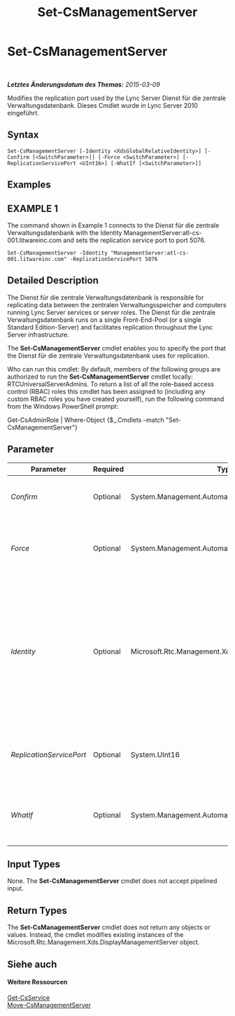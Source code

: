 ﻿---
title: Set-CsManagementServer
TOCTitle: Set-CsManagementServer
ms:assetid: 6607580d-f111-4dff-961a-71525bf2e482
ms:mtpsurl: https://technet.microsoft.com/de-de/library/Gg398465(v=OCS.15)
ms:contentKeyID: 49294232
ms.date: 05/19/2016
mtps_version: v=OCS.15
ms.translationtype: HT
---

# Set-CsManagementServer

 

_**Letztes Änderungsdatum des Themas:** 2015-03-09_

Modifies the replication port used by the Lync Server Dienst für die zentrale Verwaltungsdatenbank. Dieses Cmdlet wurde in Lync Server 2010 eingeführt.

## Syntax

    Set-CsManagementServer [-Identity <XdsGlobalRelativeIdentity>] [-Confirm [<SwitchParameter>]] [-Force <SwitchParameter>] [-ReplicationServicePort <UInt16>] [-WhatIf [<SwitchParameter>]]

## Examples

## EXAMPLE 1

The command shown in Example 1 connects to the Dienst für die zentrale Verwaltungsdatenbank with the Identity ManagementServer:atl-cs-001.litwareinc.com and sets the replication service port to port 5076.

    Set-CsManagementServer -Identity "ManagementServer:atl-cs-001.litwareinc.com" -ReplicationServicePort 5076

## Detailed Description

The Dienst für die zentrale Verwaltungsdatenbank is responsible for replicating data between the zentralen Verwaltungsspeicher and computers running Lync Server services or server roles. The Dienst für die zentrale Verwaltungsdatenbank runs on a single Front-End-Pool (or a single Standard Edition-Server) and facilitates replication throughout the Lync Server infrastructure.

The **Set-CsManagementServer** cmdlet enables you to specify the port that the Dienst für die zentrale Verwaltungsdatenbank uses for replication.

Who can run this cmdlet: By default, members of the following groups are authorized to run the **Set-CsManagementServer** cmdlet locally: RTCUniversalServerAdmins. To return a list of all the role-based access control (RBAC) roles this cmdlet has been assigned to (including any custom RBAC roles you have created yourself), run the following command from the Windows PowerShell prompt:

Get-CsAdminRole | Where-Object {$\_.Cmdlets –match "Set-CsManagementServer"}

## Parameter


<table>
<colgroup>
<col style="width: 25%" />
<col style="width: 25%" />
<col style="width: 25%" />
<col style="width: 25%" />
</colgroup>
<thead>
<tr class="header">
<th>Parameter</th>
<th>Required</th>
<th>Type</th>
<th>Description</th>
</tr>
</thead>
<tbody>
<tr class="odd">
<td><p><em>Confirm</em></p></td>
<td><p>Optional</p></td>
<td><p>System.Management.Automation.SwitchParameter</p></td>
<td><p>Fordert Sie vor der Ausführung des Befehls zum Bestätigen auf.</p></td>
</tr>
<tr class="even">
<td><p><em>Force</em></p></td>
<td><p>Optional</p></td>
<td><p>System.Management.Automation.SwitchParameter</p></td>
<td><p>Suppresses the display of any non-fatal error message that might occur when running the command.</p></td>
</tr>
<tr class="odd">
<td><p><em>Identity</em></p></td>
<td><p>Optional</p></td>
<td><p>Microsoft.Rtc.Management.Xds.XdsGlobalRelativeIdentity</p></td>
<td><p>Unique identifier for the Dienst für die zentrale Verwaltungsdatenbank. For example: -Identity &quot;ManagementServer:atl-cs-001.litwareinc.com&quot;.</p>
<p>Note that you can leave off the prefix &quot;ManagementServer:&quot; when specifying a zentraler Verwaltungsserver. For example: -Identity &quot;atl-cs-001.litwareinc.com&quot;.</p></td>
</tr>
<tr class="even">
<td><p><em>ReplicationServicePort</em></p></td>
<td><p>Optional</p></td>
<td><p>System.UInt16</p></td>
<td><p>Port number for the replication port used by the Dienst für die zentrale Verwaltungsdatenbank.</p></td>
</tr>
<tr class="odd">
<td><p><em>WhatIf</em></p></td>
<td><p>Optional</p></td>
<td><p>System.Management.Automation.SwitchParameter</p></td>
<td><p>Beschreibt die Auswirkungen einer Ausführung des Befehls, ohne den Befehl tatsächlich auszuführen.</p></td>
</tr>
</tbody>
</table>


## Input Types

None. The **Set-CsManagementServer** cmdlet does not accept pipelined input.

## Return Types

The **Set-CsManagementServer** cmdlet does not return any objects or values. Instead, the cmdlet modifies existing instances of the Microsoft.Rtc.Management.Xds.DisplayManagementServer object.

## Siehe auch

#### Weitere Ressourcen

[Get-CsService](get-csservice.md)  
[Move-CsManagementServer](move-csmanagementserver.md)

